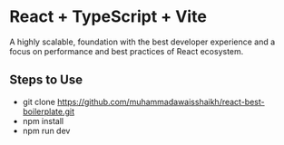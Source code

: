 # React + TypeScript + Vite
A highly scalable, foundation with the best developer experience and a focus on performance and best practices of React ecosystem.

## Steps to Use
- git clone https://github.com/muhammadawaisshaikh/react-best-boilerplate.git
- npm install
- npm run dev


